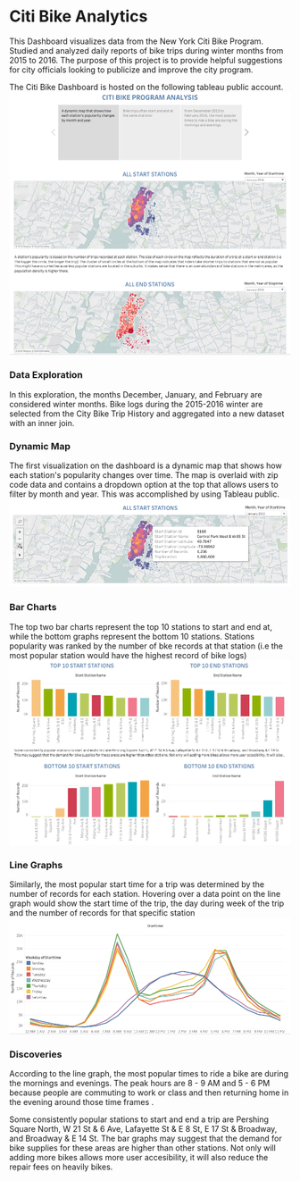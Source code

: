 # Citi Bike Analytics

This Dashboard visualizes data from the New York Citi Bike Program. Studied and analyzed daily reports of bike trips during winter months from 2015 to 2016. The purpose of this project is to provide helpful suggestions for city officials looking to publicize and improve the city program.

The Citi Bike Dashboard is hosted on the following tableau public account.
![Citi Bike Analytics](AllStations.png)
### Data Exploration

In this exploration, the months December, January, and February are considered winter months. Bike logs during the 2015-2016 winter are selected from the City Bike Trip History and aggregated into a new dataset with an inner join. 

### Dynamic Map
The first visualization on the dashboard is a dynamic map that shows how each station's popularity changes over time. The map is overlaid with zip code data and contains a dropdown option at the top that allows users to filter by month and year. This was accomplished by using Tableau public.
![Dynamic Map](StartStations_Popularity.png)

### Bar Charts
The top two bar charts represent the top 10 stations to start and end at, while the bottom graphs represent the bottom 10 stations. Stations popularity was ranked by the number of bke records at that station (i.e the most popular station would have the highest record of bike logs) 
![Bar Charts](StationPopularity.png)

### Line Graphs
Similarly, the most popular start time for a trip was determined by the number of records for each station. Hovering over a data point on the line graph would show the start time of the trip, the day during week of the trip and the number of records for that specific station 
![Line Graphs](PeakHours.png)

### Discoveries
According to the line graph, the most popular times to ride a bike are during the mornings and evenings. The peak hours are  8 - 9 AM and 5 - 6 PM because  people are commuting to work or class and then returning home in the evening around those time frames . 

Some consistently popular stations to start and end a trip are Pershing Square  North, W 21 St & 6 Ave, Lafayette St & E 8 St, E 17 St & Broadway, and Broadway & E 14 St. The bar graphs may suggest that the demand for bike supplies for these areas are higher than other stations. Not only will adding more bikes allows more user accesibility, it will also reduce the repair fees on heavily bikes.

